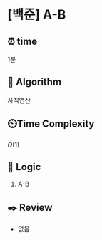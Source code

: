 # [백준] A-B

## ⏰  **time**

1분

## :pushpin: **Algorithm**

사칙연산

## ⏲️**Time Complexity**

$O(1)$

## :round_pushpin: **Logic**
1. A-B
   

## :black_nib: **Review**
- 없음
